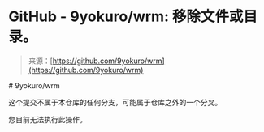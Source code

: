 <!--yml

category: 未分类

date: 2024-05-27 15:02:04

-->

# GitHub - 9yokuro/wrm: 移除文件或目录。

> 来源：[https://github.com/9yokuro/wrm](https://github.com/9yokuro/wrm)

<include-fragment class="js-notification-shelf-include-fragment" data-base-src="https://github.com/notifications/beta/shelf"></include-fragment>

<main id="js-repo-pjax-container"> <turbo-frame id="repo-content-turbo-frame" target="_top" data-turbo-action="advance" class=""># 9yokuro/wrm

这个提交不属于本仓库的任何分支，可能属于仓库之外的一个分叉。

<include-fragment src="/9yokuro/wrm/spoofed_commit_check/385954e70d582673be144d263796474ae232dbc8" data-test-selector="spoofed-commit-check"></include-fragment></turbo-frame></main>

<ghcc-consent id="ghcc" class="position-fixed bottom-0 left-0" data-initial-cookie-consent-allowed="" data-cookie-consent-required="false">您目前无法执行此操作。

<template id="site-details-dialog"></template><template id="snippet-clipboard-copy-button"></template><template id="snippet-clipboard-copy-button-unpositioned"></template></ghcc-consent>
